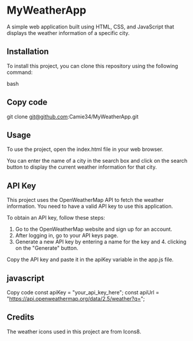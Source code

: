 # MyWeatherApp

A simple web application built using HTML, CSS, and JavaScript that displays the weather information of a specific city.

## Installation

To install this project, you can clone this repository using the following command:

bash

## Copy code

git clone git@github.com:Camie34/MyWeatherApp.git

## Usage

To use the project, open the index.html file in your web browser.

You can enter the name of a city in the search box and click on the search button to display the current weather information for that city.

## API Key

This project uses the OpenWeatherMap API to fetch the weather information. You need to have a valid API key to use this application.

To obtain an API key, follow these steps:

1. Go to the OpenWeatherMap website and sign up for an account.
2. After logging in, go to your API keys page.
3. Generate a new API key by entering a name for the key and 4. clicking on the "Generate" button.

Copy the API key and paste it in the apiKey variable in the app.js file.
## javascript

Copy code
const apiKey = "your_api_key_here";
const apiUrl = "https://api.openweathermap.org/data/2.5/weather?q=";

## Credits

The weather icons used in this project are from Icons8. 